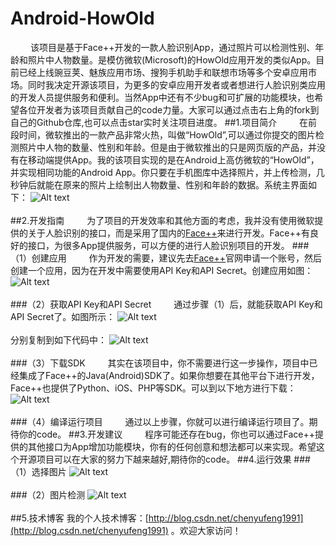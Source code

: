# Android-HowOld
&emsp;&emsp;&nbsp;该项目是基于Face++开发的一款人脸识别App，通过照片可以检测性别、年龄和照片中人物数量。是模仿微软(Microsoft)的HowOld应用开发的类似App。目前已经上线豌豆荚、魅族应用市场、搜狗手机助手和联想市场等多个安卓应用市场。同时我决定开源该项目，为更多的安卓应用开发者或者想进行人脸识别类应用的开发人员提供服务和便利。当然App中还有不少bug和可扩展的功能模块，也希望各位开发者为该项目贡献自己的code力量。大家可以通过点击右上角的fork到自己的Github仓库,也可以点击star实时关注项目进度。 
##1.项目简介
&emsp;&emsp;&nbsp;在前段时间，微软推出的一款产品非常火热，叫做“HowOld”,可以通过你提交的图片检测照片中人物的数量、性别和年龄。但是由于微软推出的只是网页版的产品，并没有在移动端提供App。我的该项目实现的是在Android上高仿微软的“HowOld”，并实现相同功能的Android App。你只要在手机图库中选择照片，并上传检测，几秒钟后就能在原来的照片上绘制出人物数量、性别和年龄的数据。系统主界面如下：
![Alt text](https://github.com/chenyufeng1991/Android-HowOld/raw/master/Screenshots/1.jpg)<br/><br/>
##2.开发指南
&emsp;&emsp;&nbsp;为了项目的开发效率和其他方面的考虑，我并没有使用微软提供的关于人脸识别的接口，而是采用了国内的[Face++](http://www.faceplusplus.com.cn/)来进行开发。Face++有良好的接口，为很多App提供服务，可以方便的进行人脸识别项目的开发。
###（1）创建应用
&emsp;&emsp;&nbsp;作为开发的需要，建议先去[Face++](http://www.faceplusplus.com.cn/)官网申请一个账号，然后创建一个应用，因为在开发中需要使用API Key和API Secret。创建应用如图：
![Alt text](https://github.com/chenyufeng1991/Android-HowOld/raw/master/Screenshots/4.png)<br/><br/>
###（2）获取API Key和API Secret
&emsp;&emsp;&nbsp;通过步骤（1）后，就能获取API Key和API Secret了。如图所示：
![Alt text](https://github.com/chenyufeng1991/Android-HowOld/raw/master/Screenshots/5.png)<br/><br/>
分别复制到如下代码中：
![Alt text](https://github.com/chenyufeng1991/Android-HowOld/raw/master/Screenshots/6.png)<br/><br/>
###（3）下载SDK
&emsp;&emsp;&nbsp;其实在该项目中，你不需要进行这一步操作，项目中已经集成了Face++的Java(Android)SDK了。如果你想要在其他平台下进行开发，Face++也提供了Python、iOS、PHP等SDK。可以到以下地方进行下载：
![Alt text](https://github.com/chenyufeng1991/Android-HowOld/raw/master/Screenshots/7.png)<br/><br/>
###（4）编译运行项目
&emsp;&emsp;&nbsp;通过以上步骤，你就可以进行编译运行项目了。期待你的code。
##3.开发建议
&emsp;&emsp;&nbsp;程序可能还存在bug，你也可以通过Face++提供的其他接口为App增加功能模块，你有的任何创意和想法都可以来实现。希望这个开源项目可以在大家的努力下越来越好,期待你的code。
##4.运行效果
###（1）选择图片
![Alt text](https://github.com/chenyufeng1991/Android-HowOld/raw/master/Screenshots/2.jpg)<br/><br/>
###（2）图片检测
![Alt text](https://github.com/chenyufeng1991/Android-HowOld/raw/master/Screenshots/3.jpg)<br/><br/>
##5.技术博客
我的个人技术博客：[http://blog.csdn.net/chenyufeng1991](http://blog.csdn.net/chenyufeng1991) 。欢迎大家访问！